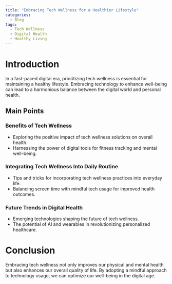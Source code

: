 ```yaml
---
title: "Embracing Tech Wellness for a Healthier Lifestyle"
categories:
  - Blog
tags:
  - Tech Wellness
  - Digital Health
  - Healthy Living
---
```


# Introduction
In a fast-paced digital era, prioritizing tech wellness is essential for maintaining a healthy lifestyle. Embracing technology to enhance well-being can lead to a harmonious balance between the digital world and personal health.

## Main Points
### Benefits of Tech Wellness
- Exploring the positive impact of tech wellness solutions on overall health.
- Harnessing the power of digital tools for fitness tracking and mental well-being.

### Integrating Tech Wellness Into Daily Routine
- Tips and tricks for incorporating tech wellness practices into everyday life.
- Balancing screen time with mindful tech usage for improved health outcomes.

### Future Trends in Digital Health
- Emerging technologies shaping the future of tech wellness.
- The potential of AI and wearables in revolutionizing personalized healthcare.

# Conclusion
Embracing tech wellness not only improves our physical and mental health but also enhances our overall quality of life. By adopting a mindful approach to technology usage, we can optimize our well-being in the digital age.